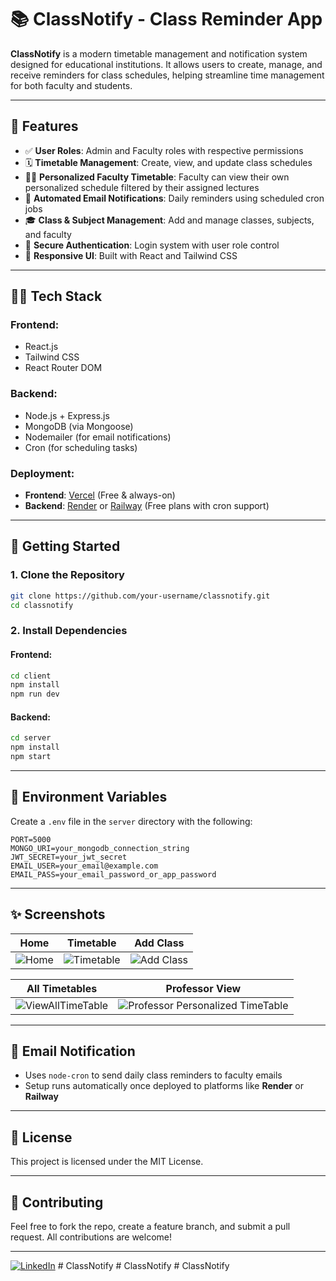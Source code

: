 # 📚 ClassNotify - Class Reminder App

**ClassNotify** is a modern timetable management and notification system designed for educational institutions. It allows users to create, manage, and receive reminders for class schedules, helping streamline time management for both faculty and students.


---

## 🔔 Features

- ✅ **User Roles**: Admin and Faculty roles with respective permissions
- 🗓️ **Timetable Management**: Create, view, and update class schedules
- 👨‍🏫 **Personalized Faculty Timetable**: Faculty can view their own personalized schedule filtered by their assigned lectures  
- 📩 **Automated Email Notifications**: Daily reminders using scheduled cron jobs
- 🎓 **Class & Subject Management**: Add and manage classes, subjects, and faculty
- 🔐 **Secure Authentication**: Login system with user role control
- 🎨 **Responsive UI**: Built with React and Tailwind CSS

---

## 🧑‍💻 Tech Stack

### Frontend:
- React.js
- Tailwind CSS
- React Router DOM

### Backend:
- Node.js + Express.js
- MongoDB (via Mongoose)
- Nodemailer (for email notifications)
- Cron (for scheduling tasks)

### Deployment:
- **Frontend**: [Vercel](https://vercel.com/) (Free & always-on)
- **Backend**: [Render](https://render.com/) or [Railway](https://railway.app/) (Free plans with cron support)

---

## 🚀 Getting Started

### 1. Clone the Repository

```bash
git clone https://github.com/your-username/classnotify.git
cd classnotify
```

### 2. Install Dependencies

#### Frontend:

```bash
cd client
npm install
npm run dev
```

#### Backend:

```bash
cd server
npm install
npm start
```

---

## 🔧 Environment Variables

Create a `.env` file in the `server` directory with the following:

```env
PORT=5000
MONGO_URI=your_mongodb_connection_string
JWT_SECRET=your_jwt_secret
EMAIL_USER=your_email@example.com
EMAIL_PASS=your_email_password_or_app_password
```

---

## ✨ Screenshots

| Home | Timetable | Add Class |
|------|-----------|-----------|
| ![Home](https://github.com/user-attachments/assets/2aa6e119-7f6f-4c2d-afc3-ed7b2f985a1c) | ![Timetable](https://github.com/user-attachments/assets/82e34c93-b684-413d-876f-16408b0dd9e5) | ![Add Class](https://github.com/user-attachments/assets/9c81192c-7862-47f3-9206-4f439699bbac) |

| All Timetables | Professor View |
|----------------|----------------|
| ![ViewAllTimeTable](https://github.com/user-attachments/assets/d8693287-f213-441c-9ea6-518be3f0cc16) | ![Professor Personalized TimeTable](https://github.com/user-attachments/assets/482b3ca9-f7c9-40c7-9e63-76381279e8e2) |


---

## 📩 Email Notification

- Uses `node-cron` to send daily class reminders to faculty emails
- Setup runs automatically once deployed to platforms like **Render** or **Railway**

---

## 📄 License

This project is licensed under the MIT License.

---

## 🙌 Contributing

Feel free to fork the repo, create a feature branch, and submit a pull request. All contributions are welcome!

---

[![LinkedIn](https://img.shields.io/badge/Subodh_Kangale-LinkedIn-blue?style=flat&logo=linkedin)](https://www.linkedin.com/in/subodh-kangale)
#   C l a s s N o t i f y  
 #   C l a s s N o t i f y  
 #   C l a s s N o t i f y  
 